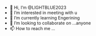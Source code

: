 - 👋 Hi, I’m @LIGHTBLUE2023
- 👀 I’m interested in meeting with u
- 🌱 I’m currently learning Engerining
- 💞️ I’m looking to collaborate on ...anyone
- 📫 How to reach me ... 

<!---
LIGHTBLUE2023/LIGHTBLUE2023 is a ✨ special ✨ repository because its `README.md` (this file) appears on your GitHub profile.
You can click the Preview link to take a look at your changes.
--->
